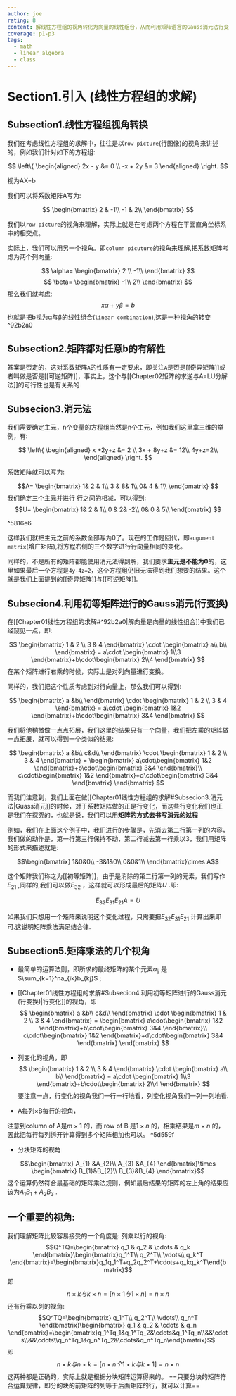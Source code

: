```yaml
---
author: joe
rating: 8
content: 解线性方程组的视角转化为向量的线性组合，从而利用矩阵语言的Gauss消元法行变换来消元得解
coverage: p1-p3
tags:
  - math
  - linear_algebra
  - class
---
```


# Section1.引入 (线性方程组的求解)
## Subsection1.线性方程组视角转换

我们在考虑线性方程组的求解中，往往是以`row picture`(行图像)的视角来讲述的，例如我们针对如下的方程组:

$$
\left\{
\begin{aligned}
2x - y &= 0 \\
-x + 2y &= 3
\end{aligned}
\right.
$$

视为AX=b

我们可以将系数矩阵A写为:

$$
\begin{bmatrix}
2 & -1\\
-1 & 2\\
\end{bmatrix}
$$

我们以`row picture`的视角来理解，实际上就是在考虑两个方程在平面直角坐标系中的相交点。

实际上，我们可以用另一个视角。即`column picuture`的视角来理解,把系数矩阵考虑为两个列向量:

$$
\alpha=
\begin{bmatrix}
2 \\
-1\\
\end{bmatrix}
$$
$$
\beta=
\begin{bmatrix}
-1\\
2\\
\end{bmatrix}
$$
那么我们就考虑:
$$x\alpha+y\beta=b$$
也就是把b视为α与β的线性组合(`linear combination`),这是一种视角的转变 ^92b2a0

## Subsection2.矩阵都对任意b的有解性

答案是否定的，这对系数矩阵`A`的性质有一定要求，即关注`A`是否是[[奇异矩阵]]或者叫做是否是[[可逆矩阵]]，事实上，这个与[[Chapter02矩阵的求逆与A=LU分解法]]的可行性也是有关系的

## Subsecion3.消元法

我们需要确定主元，n个变量的方程组当然是n个主元，例如我们这里拿三维的举例，有:

$$
\left\{
\begin{aligned}
x +2y+z &= 2 \\
3x + 8y+z &= 12\\
4y+z=2\\
\end{aligned}
\right.
$$

系数矩阵就可以写为:

$$A=
\begin{bmatrix}
1& 2 & 1\\
3 & 8& 1\\
0& 4 & 1\\
\end{bmatrix}
$$
我们确定三个主元并进行 行之间的相减，可以得到:
$$U=
\begin{bmatrix}
1& 2 & 1\\
0 & 2& -2\\
0& 0 & 5\\
\end{bmatrix}
$$

^5816e6

这样我们就把主元之前的系数全部写为0了。现在的工作是回代，即`augument matrix`(增广矩阵),将方程右侧的三个数字进行行向量相同的变化。

同样的，不是所有的矩阵都能使用消元法得到解，我们要求**主元是不能为0**的，这里如果最后一个方程是`4y-4z=2`，这个方程组仍旧无法得到我们想要的结果。这个就是我们上面提到的[[奇异矩阵]]与[[可逆矩阵]]。

## Subsecion4.利用初等矩阵进行的Gauss消元(行变换)

在[[Chapter01线性方程组的求解#^92b2a0|解向量是向量的线性组合]]中我们已经窥见一点，即:

$$
\begin{bmatrix}
1 & 2 \\
3 & 4
\end{bmatrix} \cdot \begin{bmatrix}
a\\
b\\
\end{bmatrix} = a\cdot \begin{bmatrix}
1\\3
\end{bmatrix}+b\cdot\begin{bmatrix}
2\\4
\end{bmatrix}
$$
在某个矩阵进行右乘的时候，实际上是对列向量进行变换。

同样的，我们把这个性质考虑到对行向量上，那么我们可以得到:

$$
\begin{bmatrix}
a &b\\
\end{bmatrix} \cdot 
\begin{bmatrix}
1 & 2 \\
3 & 4
\end{bmatrix}  = a\cdot \begin{bmatrix}
1&2
\end{bmatrix}+b\cdot\begin{bmatrix}
3&4
\end{bmatrix}
$$

我们将他稍微做一点点拓展，我们这里的结果只有一个向量，我们把左乘的矩阵做一点拓展，就可以得到一个类似的结果:

$$
\begin{bmatrix}
a &b\\
c&d\\
\end{bmatrix} \cdot 
\begin{bmatrix}
1 & 2 \\
3 & 4
\end{bmatrix}  = 
\begin{bmatrix}
a\cdot\begin{bmatrix}
1&2
\end{bmatrix}+b\cdot\begin{bmatrix}
3&4
\end{bmatrix}\\
c\cdot\begin{bmatrix}
1&2
\end{bmatrix}+d\cdot\begin{bmatrix}
3&4
\end{bmatrix}
\end{bmatrix}
$$

而我们注意到，我们上面在做[[Chapter01线性方程组的求解#Subsecion3.消元法|Guass消元]]的时候，对于系数矩阵做的正是行变化，而这些行变化我们也正是我们在探究的，也就是说，我们可以用**矩阵的方式去书写消元的过程**

例如，我们在上面这个例子中，我们进行的步骤是，先消去第二行第一列的内容，我们做的动作是，第一行第三行保持不动，第二行减去第一行乘以3，我们用矩阵的形式来描述就是:

$$\begin{bmatrix}
1&0&0\\
-3&1&0\\
0&0&1\\
\end{bmatrix}\times A$$

这个矩阵我们称之为[[初等矩阵]]，由于是消除的第二行第一列的元素，我们写作$E_{21}$ ,同样的,我们可以做$E_{32}$ ，这样就可以形成最后的矩阵$U$ .即:

$$E_{32}E_{31}E_{21}A=U$$

如果我们只想用一个矩阵来说明这个变化过程，只需要把$E_{32}E_{31}E_{21}$ 计算出来即可.这说明矩阵乘法满足结合律.

## Subsection5.矩阵乘法的几个视角

* 最简单的运算法则，即所求的最终矩阵的某个元素$a_{ij}$ 是$\sum_{k=1}^na_{ik}b_{kj}$ ;

* [[Chapter01线性方程组的求解#Subsecion4.利用初等矩阵进行的Gauss消元(行变换)|行变化]]的视角，即
$$
\begin{bmatrix}
a &b\\
c&d\\
\end{bmatrix} \cdot 
\begin{bmatrix}
1 & 2 \\
3 & 4
\end{bmatrix}  = 
\begin{bmatrix}
a\cdot\begin{bmatrix}
1&2
\end{bmatrix}+b\cdot\begin{bmatrix}
3&4
\end{bmatrix}\\
c\cdot\begin{bmatrix}
1&2
\end{bmatrix}+d\cdot\begin{bmatrix}
3&4
\end{bmatrix}
\end{bmatrix}
$$
* 列变化的视角，即
$$
\begin{bmatrix}
1 & 2 \\
3 & 4
\end{bmatrix} \cdot \begin{bmatrix}
a\\
b\\
\end{bmatrix} = a\cdot \begin{bmatrix}
1\\3
\end{bmatrix}+b\cdot\begin{bmatrix}
2\\4
\end{bmatrix}
$$
 要注意一点，行变化的视角我们一行一行地看，列变化视角我们一列一列地看.

* A每列×B每行的视角，

注意到column of A是$m\times1$ 的，而 row of B 是$1\times n$ 的，相乘结果是$m\times n$ 的，因此把每行每列拆开计算得到多个矩阵相加也可以。 ^5d559f

* 分块矩阵的视角

$$\begin{bmatrix}
A_{1} &A_{2}\\
A_{3} &A_{4}
\end{bmatrix}\times
\begin{bmatrix}
B_{1}&B_{2}\\
B_{3}&B_{4}
\end{bmatrix}$$
这个运算仍然符合最基础的矩阵乘法规则，例如最后结果的矩阵的左上角的结果应该为$A_{1}B_{1}+A_{2}B_{3}$ .

## 一个重要的视角:

我们理解矩阵比较容易接受的一个角度是:
列乘以行的视角:
$$Q^TQ=\begin{bmatrix} q_1 & q_2 & \cdots & q_k \end{bmatrix}\begin{bmatrix}q_1^T\\ q_2^T\\ \vdots\\ q_k^T   
\end{bmatrix}=\begin{bmatrix}q_1q_1^T+q_2q_2^T+\cdots+q_kq_k^T\end{bmatrix}$$即$$n\times k与k\times n=[n\times1与1\times n]=n\times n$$
还有行乘以列的视角:
$$Q^TQ=\begin{bmatrix} q_1^T\\ q_2^T\\ \vdots\\ q_n^T \end{bmatrix}\begin{bmatrix} q_1 & q_2 & \cdots & q_n  
\end{bmatrix}=\begin{bmatrix}q_1^Tq_1&q_1^Tq_2&\cdots&q_1^Tq_n\\&&\cdots\\&&\cdots\\q_n^Tq_1&q_n^Tq_2&\cdots&q_n^Tq_n\end{bmatrix}$$
即
$$n\times k与n\times k=[n\times n个1\times k与k\times 1]=n\times n$$
这两种都是正确的，实际上就是根据分块矩阵运算得来的。
==只要分块的矩阵符合运算规律，即分的块的前矩阵的列等于后面矩阵的行，就可以计算==